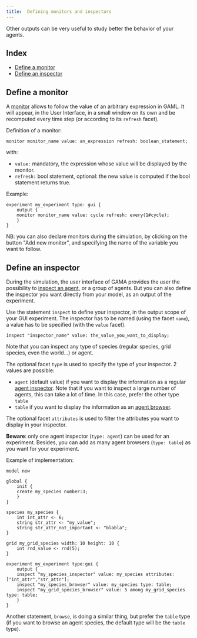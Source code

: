 ```yaml
---
title:  Defining monitors and inspectors
---
```


[//]: # (startConcept|monitors_and_inspectors)

Other outputs can be very useful to study better the behavior of your agents.

## Index

* [Define a monitor](#define-a-monitor)
* [Define an inspector](#define-an-inspector)

[//]: # (keyword|concept_monitor)
## Define a monitor

[//]: # (keyword|statement_monitor)
A [monitor](InspectorsAndMonitors#monitor) allows to follow the value of an arbitrary expression in GAML. It will appear, in the User Interface, in a small window on its own and be recomputed every time step (or according to its `refresh` facet). 

Definition of a monitor: 

```
monitor monitor_name value: an_expression refresh: boolean_statement;
```

with:

* `value:` mandatory, the expression whose value will be displayed by the monitor.
* `refresh:` bool statement, optional: the new value is computed if the bool statement returns true.

Example:

```
experiment my_experiment type: gui {
    output {
	monitor monitor_name value: cycle refresh: every(1#cycle);
    }
}
```

NB: you can also declare monitors during the simulation, by clicking on the button "Add new monitor", and specifying the name of the variable you want to follow.

[//]: # (keyword|concept_inspector)
## Define an inspector

[//]: # (keyword|statement_inspector)
During the simulation, the user interface of GAMA provides the user the possibility to [inspect an agent](InspectorsAndMonitors), or a group of agents. But you can also define the inspector you want directly from your model, as an output of the experiment.

Use the statement `inspect` to define your inspector, in the output scope of your GUI experiment. The inspector has to be named (using the facet `name`), a value has to be specified (with the `value` facet).

```
inspect "inspector_name" value: the_value_you_want_to_display;
```

Note that you can inspect any type of species (regular species, grid species, even the world...) or agent.

The optional facet `type` is used to specify the type of your inspector. 2 values are possible: 

* `agent` (default value) if you want to display the information as a regular [agent inspector](InspectorsAndMonitors#agent-inspector). Note that if you want to inspect a large number of agents, this can take a lot of time. In this case, prefer the other type `table`
* `table` if you want to display the information as an [agent browser](InspectorsAndMonitors#agent-browser).

The optional facet `attributes` is used to filter the attributes you want to display in your inspector.

**Beware**: only one agent inspector (`type: agent`) can be used for an experiment. Besides, you can add as many agent browsers (`type: table`) as you want for your experiment.

Example of implementation:

```
model new

global {
    init {
	create my_species number:3;
    }
}

species my_species {
    int int_attr <- 6;
    string str_attr <- "my_value";
    string str_attr_not_important <- "blabla";
}

grid my_grid_species width: 10 height: 10 {
    int rnd_value <- rnd(5);
}

experiment my_experiment type:gui {
    output {
	inspect "my_species_inspector" value: my_species attributes: ["int_attr","str_attr"];
	inspect "my_species_browser" value: my_species type: table;
	inspect "my_grid_species_browser" value: 5 among my_grid_species type: table;
    }
}
```

Another statement, `browse`, is doing a similar thing, but prefer the `table` type (if you want to browse an agent species, the default type will be the `table` type).

[//]: # (endConcept|monitors_and_inspectors)
